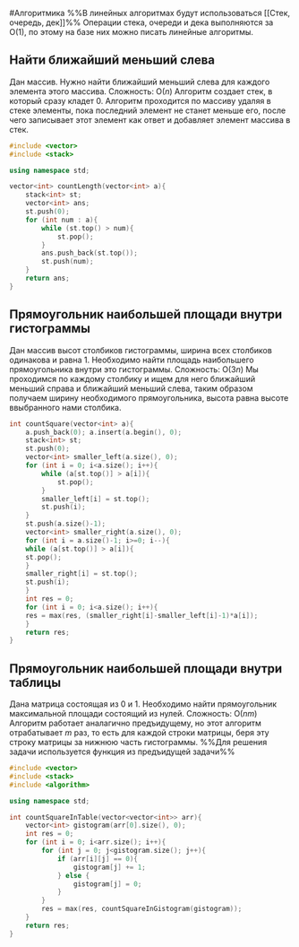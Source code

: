 #Алгоритмика 
%%В линейных алгоритмах будут использоваться [[Стек, очередь, дек]]%%
Операции стека, очереди и дека выполняются за O(1), по этому на базе них можно писать линейные алгоритмы.
## Найти ближайший меньший слева
Дан массив. Нужно найти ближайший меньший слева для каждого элемента этого массива.
Сложность: O($n$)
Алгоритм создает стек, в который сразу кладет 0. Алгоритм проходится по массиву удаляя в стеке элементы, пока последний элемент не станет меньше его, после чего записывает этот элемент как ответ и добавляет элемент массива в стек.
```C++
#include <vector>
#include <stack>

using namespace std;

vector<int> countLength(vector<int> a){
	stack<int> st;
	vector<int> ans;
	st.push(0);
	for (int num : a){
		while (st.top() > num){
			st.pop();
		}
		ans.push_back(st.top());
		st.push(num);
	}
	return ans;
}
```
## Прямоугольник наибольшей площади внутри гистограммы 
Дан массив высот столбиков гистограммы, ширина всех столбиков одинакова и равна 1. Необходимо найти площадь наибольшего прямоугольника внутри это гистограммы.
Сложность: O($3n$)
Мы проходимся по каждому столбику и ищем для него ближайший меньший справа и ближайший меньший слева, таким образом получаем ширину необходимого прямоугольника, высота равна высоте ввыбранного нами столбика.
```C++
int countSquare(vector<int> a){
	a.push_back(0); a.insert(a.begin(), 0);
	stack<int> st;
	st.push(0);
	vector<int> smaller_left(a.size(), 0);
	for (int i = 0; i<a.size(); i++){
		while (a[st.top()] > a[i]){
			st.pop();
		}
		smaller_left[i] = st.top();
		st.push(i);
	}
	st.push(a.size()-1);
	vector<int> smaller_right(a.size(), 0);
	for (int i = a.size()-1; i>=0; i--){
	while (a[st.top()] > a[i]){
	st.pop();
	}
	smaller_right[i] = st.top();
	st.push(i);
	}
	int res = 0;
	for (int i = 0; i<a.size(); i++){
	res = max(res, (smaller_right[i]-smaller_left[i]-1)*a[i]);
	}
	return res;
}
```
## Прямоугольник наибольшей площади внутри таблицы
Дана матрица состоящая из 0 и 1. Необходимо найти прямоугольник максимальной площади состоящий из нулей.
Сложность: O($nm$)
Алгоритм работает аналагично предъидущему, но этот алгоритм отрабатывает $m$ раз, то есть для каждой строки матрицы, беря эту строку матрицы за нижнюю часть гистограммы.
%%Для решения задачи используется функция из предъидущей задачи%%
```C++
#include <vector>
#include <stack>
#include <algorithm>

using namespace std;

int countSquareInTable(vector<vector<int>> arr){
	vector<int> gistogram(arr[0].size(), 0);
	int res = 0;
	for (int i = 0; i<arr.size(); i++){
		for (int j = 0; j<gistogram.size(); j++){
			if (arr[i][j] == 0){
				gistogram[j] += 1;
			} else {
				gistogram[j] = 0;
			}
		}
		res = max(res, countSquareInGistogram(gistogram));
	}
	return res;
}
```